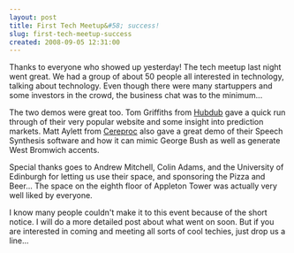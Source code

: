 ```yaml
---
layout: post
title: First Tech Meetup&#58; success! 
slug: first-tech-meetup-success
created: 2008-09-05 12:31:00
---
```


Thanks to everyone who showed up yesterday! The tech meetup last night went great. We had a group of about 50 people all interested in technology, talking about technology. Even though there were many startuppers and some investors in the crowd, the business chat was to the minimum...

The two demos were great too. Tom Griffiths from <a href="http://www.hubdub.com/">Hubdub</a> gave a quick run through of their very popular website and some insight into prediction markets. Matt Aylett from <a href="http://www.cereproc.com">Cereproc</a> also gave a great demo of their Speech Synthesis software and how it can mimic George Bush as well as generate West Bromwich accents.

Special thanks goes to Andrew Mitchell, Colin Adams, and the University of Edinburgh for letting us use their space, and sponsoring the Pizza and Beer... The space on the eighth floor of Appleton Tower was actually very well liked by everyone.

I know many people couldn't make it to this event because of the short notice. I will do a more detailed post about what went on soon. But if you are interested in coming and meeting all sorts of cool techies, just drop us a line...